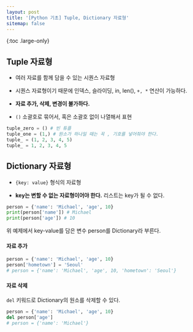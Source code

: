 ```yaml
---
layout: post
title: '[Python 기초] Tuple, Dictionary 자료형'
sitemap: false
---
```


{:toc .large-only}

## Tuple 자료형

- 여러 자료를 함께 담을 수 있는 시퀀스 자료형

- 시퀀스 자료형이기 때문에 인덱스, 슬라이딩, in, len(), `+, *` 연산이 가능하다.

- **자료 추가, 삭제, 변경이 불가하다.**

- `()` 소괄호로 묶어서, 혹은 소괄호 없이 나열해서 표현

```python
tuple_zero = () # 빈 튜플
tuple_one = (1,) # 원소가 하나일 때는 꼭 , 기호를 넣어줘야 한다.
tuple_ = (1, 2, 3, 4, 5)
tuple_ = 1, 2, 3, 4, 5
```

## Dictionary 자료형

- `{key: value}` 형식의 자료형

- **key는 변할 수 없는 자료형이어야 한다.** 리스트는 key가 될 수 없다.

```python
person = {'name': 'Michael', 'age', 10}
print(person['name']) # Michael
print(person['age']) # 10
```

위 예제에서 key-value를 담은 변수 person를 Dictionary라 부른다.

#### 자료 추가

```python
person = {'name': 'Michael', 'age', 10}
person['hometown'] = 'Seoul'
# person = {'name': 'Michael', 'age', 10, 'hometown': 'Seoul'}
```

#### 자료 삭제

`del` 키워드로 Dictionary의 원소를 삭제할 수 있다.

```python
person = {'name': 'Michael', 'age', 10}
del person['age']
# person = {'name': 'Michael'}
```
